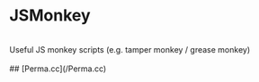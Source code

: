 # JSMonkey
<br>
Useful JS monkey scripts (e.g. tamper monkey / grease monkey)
<br>
<br>
## [Perma.cc](/Perma.cc)
